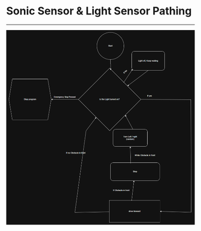 
# Sonic Sensor & Light Sensor Pathing


---

![Sensor Pathing Diagram](./Robotics_Sonic_&_Sound_Sensor_pathing_Think_Map.png)
